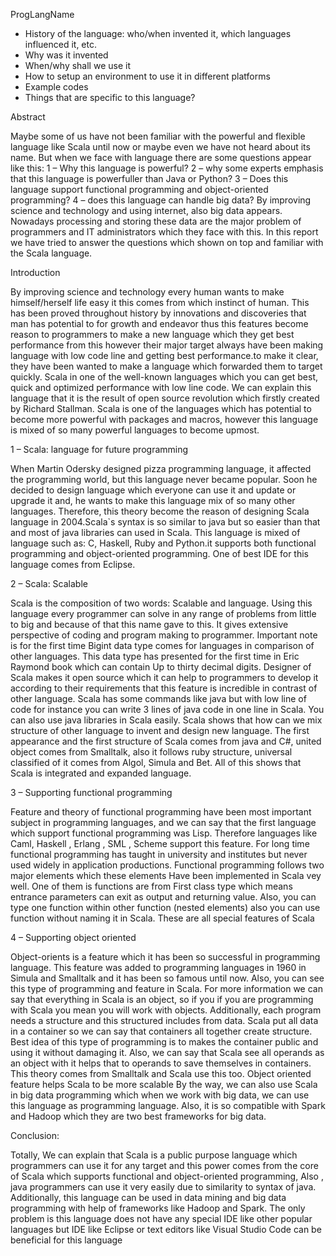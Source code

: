 ProgLangName

- History of the language: who/when invented it, which languages influenced it, etc.
- Why was it invented
- When/why shall we use it
- How to setup an environment to use it in different platforms
- Example codes
- Things that are specific to this language?



Abstract 

Maybe some of us have not been familiar with the powerful and flexible language like Scala until now or maybe even we have not heard about its name. But when we face with language there are some questions appear like this:
1 – Why this language is powerful?
2 – why some experts emphasis that this language is powerfuller than Java or Python?
3 – Does this language support functional programming and object-oriented programming?
4 – does this language can handle big data?
By improving science and technology and using internet, also big data appears. Nowadays processing and storing these data are the major problem of programmers and IT administrators which they face with this.
In this report we have tried to answer the questions which shown on top and familiar with the Scala language.

Introduction

By improving science and technology every human wants to make himself/herself life easy it this comes from which instinct of human. This has been proved throughout history by innovations and discoveries that man has potential to for growth and endeavor thus this features become reason to programmers to make a new language which they get best performance from this however their major target always have been making language with low code line and getting best performance.to make it clear, they have been wanted to make a language which forwarded them to target quickly. Scala in one of the well-known languages which you can get best, quick and optimized performance with low line code. We can explain this language that it is the result of open source revolution which firstly created by Richard Stallman. Scala is one of the languages which has potential to become more powerful with packages and macros, however this language is mixed of so many powerful languages to become upmost.

1 – Scala: language for future programming

When Martin Odersky designed pizza programming language, it affected the programming world, but this language never became popular. Soon he decided to design language which everyone can use it and update or upgrade it and, he wants to make this language mix of so many other languages. Therefore, this theory become the reason of designing Scala language in 2004.Scala`s syntax is so similar to java but so easier than that and most of java libraries can used in Scala. This language is mixed of language such as: C, Haskell, Ruby and Python.it supports both functional programming and object-oriented programming. One of best IDE for this language comes from Eclipse.

2 – Scala: Scalable 

Scala is the composition of two words: Scalable and language. Using this language every programmer can solve in any range of problems from little to big and because of that this name gave to this. It gives extensive perspective of coding and program making to programmer. Important note is for the first time Bigint data type comes for languages in comparison of other languages. This data type has presented for the first time in Eric Raymond book which can contain Up to thirty decimal digits. Designer of Scala makes it open source which it can help to programmers to develop it according to their requirements that this feature is incredible in contrast of other language. Scala has some commands like java but with low line of code for instance you can write 3 lines of java code in one line in Scala. You can also use java libraries in Scala easily. Scala shows that how can we mix structure of other language to invent and design new language. The first appearance and the first structure of Scala comes from java and C#, united object comes from Smalltalk, also it follows ruby structure, universal classified of it comes from Algol, Simula and Bet. All of this shows that Scala is integrated and expanded language.

3 – Supporting functional programming

Feature and theory of functional programming have been most important subject in programming languages, and we can say that the first language which support functional programming was Lisp. Therefore languages like Caml, Haskell , Erlang , SML , Scheme support this feature. For long time functional programming has taught in university and institutes but never used widely in application productions. Functional programming follows two major elements which these elements Have been implemented in Scala vey well. One of them is functions are from First class type which means entrance parameters can exit as output and returning value. Also, you can type one function within other function (nested elements) also you can use function without naming it in Scala. These are all special features of Scala

4 – Supporting object oriented 

Object-orients is a feature which it has been so successful in programming language. This feature was added to programming languages in 1960 in Simula and Smalltalk and it has been so famous until now. Also, you can see this type of programming and feature in Scala. For more information we can say that everything in Scala is an object, so if you if you are programming with Scala you mean you will work with objects. Additionally, each program needs a structure and this structured includes from data. Scala put all data in a container so we can say that containers all together create structure. Best idea of this type of programming is to makes the container public and using it without damaging it. Also, we can say that Scala see all operands as an object with it helps that to operands to save themselves in containers. This theory comes from Smalltalk and Scala use this too. Object oriented feature helps Scala to be more scalable 
By the way, we can also use Scala in big data programming which when we work with big data, we can use this language as programming language. Also, it is so compatible with Spark and Hadoop which they are two best frameworks for big data.


Conclusion:

Totally, We can explain that Scala is a public purpose language which programmers can use it for any target and this power comes from the core of Scala which supports functional and object-oriented programming, Also , java programmers can use it very easily due to similarity to syntax of java. Additionally, this language can be used in data mining and big data programming with help of frameworks like Hadoop and Spark. The only problem is this language does not have any special IDE like other popular languages but IDE like Eclipse or text editors like Visual Studio Code can be beneficial for this language 
